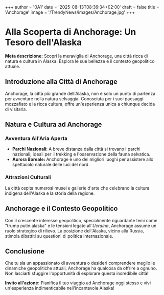 +++
author = '0A1'
date = '2025-08-13T08:36:34+02:00'
draft = false
title = 'Anchorage'
image = '/TrendyNews/images/Anchorage.jpg'
+++

# Alla Scoperta di Anchorage: Un Tesoro dell'Alaska

**Meta descrizione:** Scopri la meraviglia di Anchorage, una città ricca di natura e cultura in Alaska. Esplora le sue bellezze e il contesto geopolitico attuale.

## Introduzione alla Città di Anchorage

Anchorage, la città più grande dell'Alaska, non è solo un punto di partenza per avventure nella natura selvaggia. Conosciuta per i suoi paesaggi mozzafiato e la ricca cultura, offre un'esperienza unica a chiunque decida di visitarla.

## Natura e Cultura ad Anchorage

### Avventura All'Aria Aperta

- **Parchi Nazionali:** A breve distanza dalla città si trovano i parchi nazionali, ideali per il trekking e l'osservazione della fauna selvatica.
- **Aurora Boreale:** Anchorage è uno dei migliori luoghi per assistere allo spettacolo naturale delle luci del nord.

### Attrazioni Culturali

La città ospita numerosi musei e gallerie d'arte che celebrano la cultura indigena dell'Alaska e la storia della regione.

## Anchorage e il Contesto Geopolitico

Con il crescente interesse geopolitico, specialmente riguardante temi come "trump putin alaska" e le tensioni legate all'*Ucraina*, Anchorage assume un ruolo strategico di rilievo. La posizione dell'Alaska, vicino alla Russia, stimola dibattiti su questioni di politica internazionale.

## Conclusione

Che tu sia un appassionato di avventura o desideri comprendere meglio le dinamiche geopolitiche attuali, Anchorage ha qualcosa da offrire a ognuno. Non lasciarti sfuggire l'opportunità di esplorare questa incredibile città!

**Invito all'azione:** Pianifica il tuo viaggio ad Anchorage oggi stesso e vivi un'esperienza indimenticabile nell'incantevole Alaska!